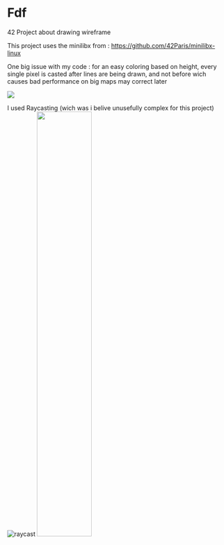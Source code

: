 # Fdf
42 Project about drawing wireframe

This project uses the minilibx from : https://github.com/42Paris/minilibx-linux

One big issue with my code : for an easy coloring based on height, every single pixel is casted after lines are being drawn, and not before wich causes bad performance on big maps may correct later

![](https://github.com/app-gitKaiwho/Fdf/blob/main/42.gif)

I used Raycasting (wich was i belive unusefully complex for this project)
![raycast](https://github.com/app-gitKaiwho/Fdf/assets/71593397/d4d0ad36-c728-4153-ade6-9650ba679e46)
<img src="https://github.com/app-gitKaiwho/Fdf/assets/71593397/d4d0ad36-c728-4153-ade6-9650ba679e46" width="50%" height="50%"/>
